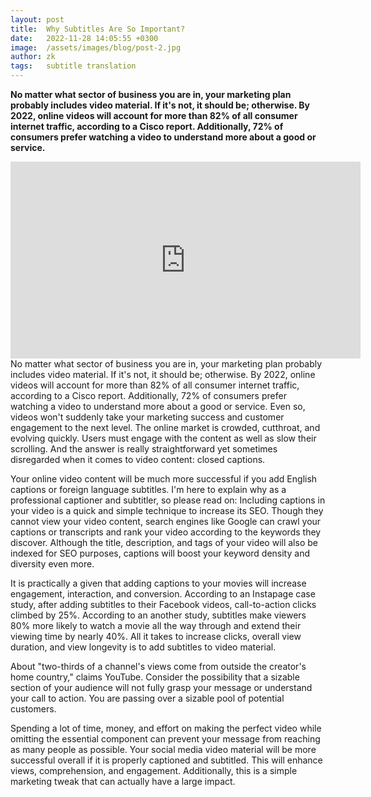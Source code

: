 ```yaml
---
layout: post
title:  Why Subtitles Are So Important?
date:   2022-11-28 14:05:55 +0300
image:  /assets/images/blog/post-2.jpg
author: zk
tags:   subtitle translation
---
```


**No matter what sector of business you are in, your marketing plan probably includes video material. If it's not, it should be; otherwise. By 2022, online videos will account for more than 82% of all consumer internet traffic, according to a Cisco report. Additionally, 72% of consumers prefer watching a video to understand more about a good or service.**
<iframe width="560" height="315" src="https://www.youtube.com/embed/DP_gwNzTPXU" title="YouTube video player" frameborder="0" allow="accelerometer; autoplay; clipboard-write; encrypted-media; gyroscope; picture-in-picture" allowfullscreen></iframe>
No matter what sector of business you are in, your marketing plan probably includes video material. If it's not, it should be; otherwise. By 2022, online videos will account for more than 82% of all consumer internet traffic, according to a Cisco report. Additionally, 72% of consumers prefer watching a video to understand more about a good or service. Even so, videos won't suddenly take your marketing success and customer engagement to the next level. The online market is crowded, cutthroat, and evolving quickly. Users must engage with the content as well as slow their scrolling. And the answer is really straightforward yet sometimes disregarded when it comes to video content: closed captions.

Your online video content will be much more successful if you add English captions or foreign language subtitles. I'm here to explain why as a professional captioner and subtitler, so please read on:
Including captions in your video is a quick and simple technique to increase its SEO. Though they cannot view your video content, search engines like Google can crawl your captions or transcripts and rank your video according to the keywords they discover. Although the title, description, and tags of your video will also be indexed for SEO purposes, captions will boost your keyword density and diversity even more.

It is practically a given that adding captions to your movies will increase engagement, interaction, and conversion. According to an Instapage case study, after adding subtitles to their Facebook videos, call-to-action clicks climbed by 25%. According to an another study, subtitles make viewers 80% more likely to watch a movie all the way through and extend their viewing time by nearly 40%. All it takes to increase clicks, overall view duration, and view longevity is to add subtitles to video material.

About "two-thirds of a channel's views come from outside the creator's home country," claims YouTube. Consider the possibility that a sizable section of your audience will not fully grasp your message or understand your call to action. You are passing over a sizable pool of potential customers.

Spending a lot of time, money, and effort on making the perfect video while omitting the essential component can prevent your message from reaching as many people as possible. Your social media video material will be more successful overall if it is properly captioned and subtitled. This will enhance views, comprehension, and engagement. Additionally, this is a simple marketing tweak that can actually have a large impact.